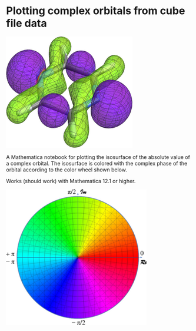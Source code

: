 # Plotting complex orbitals from cube file data

![Isosuface of the absolute value of a complex orbital, with surface colored by the complex phase](orbitalplot-example.png)

A Mathematica notebook for plotting the isosurface of the absolute value
of a complex orbital. The isosurface is colored with the complex phase
of the orbital according to the color wheel shown below. 

Works (should work) with Mathematica 12.1 or higher. 

![Color coding for the complex phase used in the notebook](colorwheel-modified.png)


